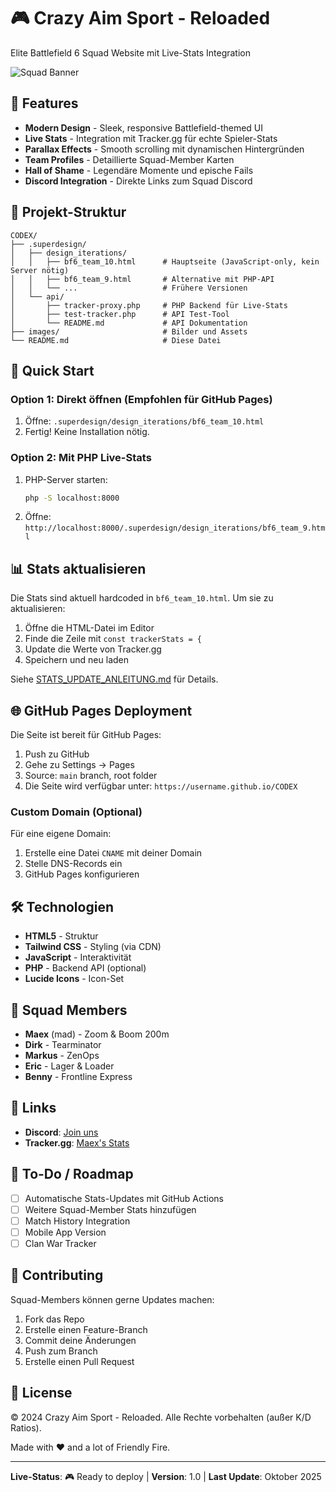 # 🎮 Crazy Aim Sport - Reloaded

Elite Battlefield 6 Squad Website mit Live-Stats Integration

![Squad Banner](https://images2.alphacoders.com/139/thumb-1920-1399399.jpg)

## 🚀 Features

- **Modern Design** - Sleek, responsive Battlefield-themed UI
- **Live Stats** - Integration mit Tracker.gg für echte Spieler-Stats
- **Parallax Effects** - Smooth scrolling mit dynamischen Hintergründen
- **Team Profiles** - Detaillierte Squad-Member Karten
- **Hall of Shame** - Legendäre Momente und epische Fails
- **Discord Integration** - Direkte Links zum Squad Discord

## 📂 Projekt-Struktur

```
CODEX/
├── .superdesign/
│   ├── design_iterations/
│   │   ├── bf6_team_10.html      # Hauptseite (JavaScript-only, kein Server nötig)
│   │   ├── bf6_team_9.html       # Alternative mit PHP-API
│   │   └── ...                   # Frühere Versionen
│   └── api/
│       ├── tracker-proxy.php     # PHP Backend für Live-Stats
│       ├── test-tracker.php      # API Test-Tool
│       └── README.md             # API Dokumentation
├── images/                       # Bilder und Assets
└── README.md                     # Diese Datei
```

## 🎯 Quick Start

### Option 1: Direkt öffnen (Empfohlen für GitHub Pages)

1. Öffne: `.superdesign/design_iterations/bf6_team_10.html`
2. Fertig! Keine Installation nötig.

### Option 2: Mit PHP Live-Stats

1. PHP-Server starten:
   ```bash
   php -S localhost:8000
   ```
2. Öffne: `http://localhost:8000/.superdesign/design_iterations/bf6_team_9.html`

## 📊 Stats aktualisieren

Die Stats sind aktuell hardcoded in `bf6_team_10.html`. Um sie zu aktualisieren:

1. Öffne die HTML-Datei im Editor
2. Finde die Zeile mit `const trackerStats = {`
3. Update die Werte von Tracker.gg
4. Speichern und neu laden

Siehe [STATS_UPDATE_ANLEITUNG.md](.superdesign/STATS_UPDATE_ANLEITUNG.md) für Details.

## 🌐 GitHub Pages Deployment

Die Seite ist bereit für GitHub Pages:

1. Push zu GitHub
2. Gehe zu Settings → Pages
3. Source: `main` branch, root folder
4. Die Seite wird verfügbar unter: `https://username.github.io/CODEX`

### Custom Domain (Optional)

Für eine eigene Domain:
1. Erstelle eine Datei `CNAME` mit deiner Domain
2. Stelle DNS-Records ein
3. GitHub Pages konfigurieren

## 🛠️ Technologien

- **HTML5** - Struktur
- **Tailwind CSS** - Styling (via CDN)
- **JavaScript** - Interaktivität
- **PHP** - Backend API (optional)
- **Lucide Icons** - Icon-Set

## 👥 Squad Members

- **Maex** (mad) - Zoom & Boom 200m
- **Dirk** - Tearminator
- **Markus** - ZenOps
- **Eric** - Lager & Loader
- **Benny** - Frontline Express

## 🔗 Links

- **Discord**: [Join uns](https://discord.gg/w3na5hQb)
- **Tracker.gg**: [Maex's Stats](https://tracker.gg/bf6/profile/3179257088/overview)

## 📝 To-Do / Roadmap

- [ ] Automatische Stats-Updates mit GitHub Actions
- [ ] Weitere Squad-Member Stats hinzufügen
- [ ] Match History Integration
- [ ] Mobile App Version
- [ ] Clan War Tracker

## 🤝 Contributing

Squad-Members können gerne Updates machen:

1. Fork das Repo
2. Erstelle einen Feature-Branch
3. Commit deine Änderungen
4. Push zum Branch
5. Erstelle einen Pull Request

## 📄 License

© 2024 Crazy Aim Sport - Reloaded. Alle Rechte vorbehalten (außer K/D Ratios).

Made with ❤️ and a lot of Friendly Fire.

---

**Live-Status**: 🎮 Ready to deploy | **Version**: 1.0 | **Last Update**: Oktober 2025
